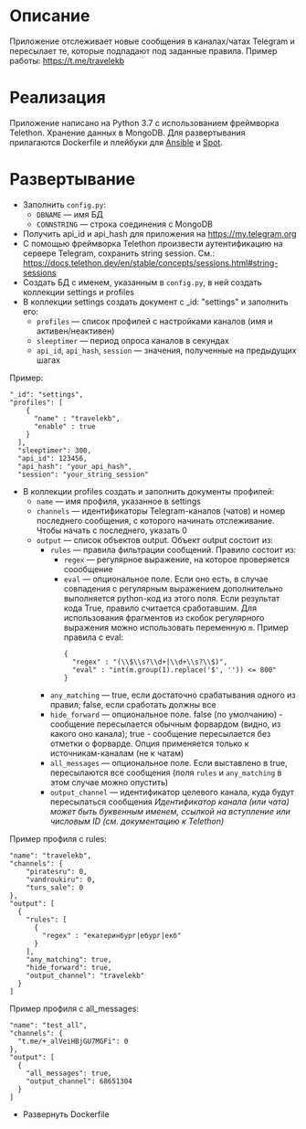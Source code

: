 # Описание
Приложение отслеживает новые сообщения в каналах/чатах Telegram и пересылает те, которые подпадают под заданные правила. Пример работы: https://t.me/travelekb

# Реализация
Приложение написано на Python 3.7 с использованием фреймворка Telethon. Хранение данных в MongoDB. Для развертывания прилагаются Dockerfile и плейбуки для [Ansible](https://www.ansible.com/) и [Spot](https://simplotask.com).

# Развертывание

- Заполнить `config.py`:
  - `DBNAME` — имя БД
  - `CONNSTRING` — строка соединения с MongoDB
- Получить api_id и api_hash для приложения на https://my.telegram.org
- С помощью фреймворка Telethon произвести аутентификацию на сервере Telegram, сохранить string session. См.: https://docs.telethon.dev/en/stable/concepts/sessions.html#string-sessions
- Создать БД с именем, указанным в `config.py`, в ней создать коллекции settings и profiles
- В коллекции settings создать документ с _id: "settings" и заполнить его:
    - `profiles` — список профилей с настройками каналов (имя и активен/неактивен)
    - `sleeptimer` — период опроса каналов в секундах
    - `api_id`, `api_hash`, `session` —  значения, полученные на предыдущих шагах

Пример:
```
"_id": "settings",
"profiles": [
    {
      "name" : "travelekb",
      "enable" : true
    }
  ],
  "sleeptimer": 300,
  "api_id": 123456,
  "api_hash": "your_api_hash",
  "session": "your_string_session"
```

- В коллекции profiles создать и заполнить документы профилей:
  - `name` — имя профиля, указанное в settings
  - `channels` — идентификаторы Telegram-каналов (чатов) и номер последнего сообщения, с которого начинать отслеживание. Чтобы начать с последнего, указать 0
  - `output` — список объектов output. Объект output состоит из:
    - `rules` — правила фильтрации сообщений. Правило состоит из:
      - `regex` — регулярное выражение, на которое проверяется соообщение
      - `eval` — опциональное поле. Если оно есть, в случае совпадения с регулярным выражением дополнительно выполняется python-код из этого поля. Если результат кода True, правило считается сработавшим. Для использования фрагментов из скобок регулярного выражения можно использовать переменную `m`. Пример правила с eval:
        ```
        {
          "regex" : "(\\$\\s?\\d+|\\d+\\s?\\$)",
          "eval" : "int(m.group(1).replace('$', '')) <= 800"
        }
        ```
    - `any_matching` — true, если достаточно срабатывания одного из правил; false, если сработать должны все
    - `hide_forward` — опциональное поле. false (по умолчанию) - сообщение пересылается обычным форвардом (видно, из какого оно канала); true - сообщение пересылается без отметки о форварде. Опция применяется только к источникам-каналам (не к чатам)
    - `all_messages` — опциональное поле. Если выставлено в true, пересылаются все сообщения (поля `rules` и `any_matching` в этом случае можно опустить)
    - `output_channel` — идентификатор целевого канала, куда будут пересылаться сообщения
    _Идентификатор канала (или чата) может быть буквенным именем, ссылкой на вступление или числовым ID (см. документацию к Telethon)_

Пример профиля с rules:
```
"name": "travelekb",
"channels": {
    "piratesru": 0,
    "vandroukiru": 0,
    "turs_sale": 0
},
"output": [
  {
    "rules": [
      {
        "regex" : "екатеринбург|ебург|екб"
      }
    ],
    "any_matching": true,
    "hide_forward": true,
    "output_channel": "travelekb"
  }
]
```

Пример профиля с all_messages:
```
"name": "test_all",
"channels": {
  "t.me/+_alVeiHBjGU7MGFi": 0
},
"output": [
  {
    "all_messages": true,
    "output_channel": 68651304
  }
]
```

- Развернуть Dockerfile
